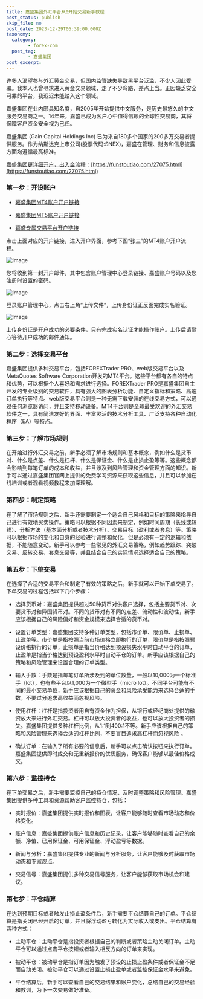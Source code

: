 ```yaml
---
title: 嘉盛集团外汇平台从0开始交易新手教程
post_status: publish
skip_file: no
post_date: 2023-12-29T06:39:00.000Z
taxonomy:
  category:
        - forex-com
  post_tag:
        - 嘉盛集团
post_excerpt: 
---
```

许多人渴望参与外汇黄金交易，但国内监管缺失导致黑平台泛滥，不少人因此受骗。我本人也曾寻求进入黄金交易领域，走了不少弯路，差点上当。正因缺乏安全可靠的平台，我迟迟未能踏入这个领域。

嘉盛集团在业内颇具知名度，自2005年开始提供中文服务，是历史最悠久的中文服务交易商之一。14年来，嘉盛已成为客户心中值得信赖的全球性交易商，其将保障客户资金安全视为己任。

嘉盛集团 (Gain Capital Holdings Inc) 已为来自180多个国家的200多万交易者提供服务。作为纳斯达克上市公司(股票代码:SNEX)，嘉盛在管理、财务和信息披露方面均遵循最高标准。

[嘉盛集团更详细开户，出入金流程](https://funstoutiao.com/27075.html)：[https://funstoutiao.com/27075.html](https://funstoutiao.com/27075.html)

### 第一步：开设账户

* [嘉盛集团MT4账户开户链接](https://s.ssgg.net/jsmt4)

* [嘉盛集团MT5账户开户链接](https://s.ssgg.net/jsmt5)

* [嘉盛专属交易平台开户链接](https://s.ssgg.net/js)

点击上面对应的开户链接，进入开户界面，参考下图“张三”的MT4账户开户流程。

![Image](https://prod-files-secure.s3.us-west-2.amazonaws.com/39ed1227-6d7d-4570-be36-9ccd4a2c4241/7a167aea-686b-400d-af59-4e18eb607a40/640.png?X-Amz-Algorithm=AWS4-HMAC-SHA256&X-Amz-Content-Sha256=UNSIGNED-PAYLOAD&X-Amz-Credential=ASIAZI2LB466TG3L2B76%2F20250919%2Fus-west-2%2Fs3%2Faws4_request&X-Amz-Date=20250919T041313Z&X-Amz-Expires=3600&X-Amz-Security-Token=IQoJb3JpZ2luX2VjEE8aCXVzLXdlc3QtMiJHMEUCIQDAMkYPBfGRXyuOnO%2FWjEdIOAzbeYy%2FGQ1a73CLwnVupQIgEY1NHCJJUtvyXNlwyVmxYgoSa0XyN2h2vFXmtYZuKD8qiAQIyP%2F%2F%2F%2F%2F%2F%2F%2F%2F%2FARAAGgw2Mzc0MjMxODM4MDUiDJTdnLzvT9ya0069pyrcAyC0qvQFJxdKEbIwkmulyUKS4F2B%2FepG9Vf4EqMT1Z1bGFCK5CwqUfUEfVwyE5ied%2FIk%2Fnz1Jfg%2BZBvYacivOcokXfTrv8jX4SAQyNHJQUzsfH8cSiSopzbgVf8BTLlz%2FsBgAjr36IT07gGOunslgI%2FOAWcbCVsjnlcMK4uDb9fvZBbVmm8GqrKWWlF%2BkWPW2ClcpNIaN2Lg7sADedE1rfpPHaX%2FLru2irWRo%2FcF%2FQzNGRW6s7%2Bo1K3g7s3c%2ByaJao6V%2Bo0dKuvz%2Fq2rDOnK43DPMYktCY2V%2FmGo%2F251ta%2B3tpEiAlYcg%2F7SoWPBwiBv9dOF2HybHLWyglOatZFJnweRNS12rhnKOh03LayUrHD3kkvBzLwLnAYSzf1aiws6bDn%2BytVUFVoApXprfzJVzC3hEbwBe8G4tJREUq4dh0GbAH48Gd9z3fDpit68nlrzMD2BC%2BN0PGD2lmEgnPfrIApxE6jNT2EeOmTHBrQc6n8MF7R8pu%2Bz8I%2BCo%2F2zZ3c31go0EiT7MuN2RWA6MPRVdt2tVKJYoxOTlUpn5kgYiYmZO%2F%2F6palnWL4tkkS5n6OYfF54EO0P9in1yKiN4gYAttq4FfIbZMd6iEQ60U0X7%2BqbCSEf2%2F96xp%2BnYaUcMK%2BgssYGOqUBweHcvJvjA%2BBOLRx3tIk%2FMgcWIM0ARW%2Bv%2BNzQs%2B0u7sehqOzpgDeIph6wXh1B6Gyu1uYfDi05kGqqvt3wHz8UUM%2B7v7GHTyRq5geUI0vg5fFdIOMKwpS2jUl%2F91IAHJF%2FuOg9BDc7NmHH%2BfK5ncm2eaP9ZvdejtfMw0fLlzh8CWiscOESSgGqcm4GpbiKQArrhV4xqd6ng5gg9zeZhF6kNPEF9Tos&X-Amz-Signature=55d002ad95955a01c664012b3b6d377bd9356f05a716fe5246ee38e4e615762a&X-Amz-SignedHeaders=host&x-amz-checksum-mode=ENABLED&x-id=GetObject)

您将收到第一封开户邮件，其中包含账户管理中心登录链接、嘉盛账户号码以及您注册时设置的密码。

![Image](https://prod-files-secure.s3.us-west-2.amazonaws.com/39ed1227-6d7d-4570-be36-9ccd4a2c4241/eaa1c6b3-2877-4284-a0e1-530e222c27fb/image.png?X-Amz-Algorithm=AWS4-HMAC-SHA256&X-Amz-Content-Sha256=UNSIGNED-PAYLOAD&X-Amz-Credential=ASIAZI2LB466TG3L2B76%2F20250919%2Fus-west-2%2Fs3%2Faws4_request&X-Amz-Date=20250919T041313Z&X-Amz-Expires=3600&X-Amz-Security-Token=IQoJb3JpZ2luX2VjEE8aCXVzLXdlc3QtMiJHMEUCIQDAMkYPBfGRXyuOnO%2FWjEdIOAzbeYy%2FGQ1a73CLwnVupQIgEY1NHCJJUtvyXNlwyVmxYgoSa0XyN2h2vFXmtYZuKD8qiAQIyP%2F%2F%2F%2F%2F%2F%2F%2F%2F%2FARAAGgw2Mzc0MjMxODM4MDUiDJTdnLzvT9ya0069pyrcAyC0qvQFJxdKEbIwkmulyUKS4F2B%2FepG9Vf4EqMT1Z1bGFCK5CwqUfUEfVwyE5ied%2FIk%2Fnz1Jfg%2BZBvYacivOcokXfTrv8jX4SAQyNHJQUzsfH8cSiSopzbgVf8BTLlz%2FsBgAjr36IT07gGOunslgI%2FOAWcbCVsjnlcMK4uDb9fvZBbVmm8GqrKWWlF%2BkWPW2ClcpNIaN2Lg7sADedE1rfpPHaX%2FLru2irWRo%2FcF%2FQzNGRW6s7%2Bo1K3g7s3c%2ByaJao6V%2Bo0dKuvz%2Fq2rDOnK43DPMYktCY2V%2FmGo%2F251ta%2B3tpEiAlYcg%2F7SoWPBwiBv9dOF2HybHLWyglOatZFJnweRNS12rhnKOh03LayUrHD3kkvBzLwLnAYSzf1aiws6bDn%2BytVUFVoApXprfzJVzC3hEbwBe8G4tJREUq4dh0GbAH48Gd9z3fDpit68nlrzMD2BC%2BN0PGD2lmEgnPfrIApxE6jNT2EeOmTHBrQc6n8MF7R8pu%2Bz8I%2BCo%2F2zZ3c31go0EiT7MuN2RWA6MPRVdt2tVKJYoxOTlUpn5kgYiYmZO%2F%2F6palnWL4tkkS5n6OYfF54EO0P9in1yKiN4gYAttq4FfIbZMd6iEQ60U0X7%2BqbCSEf2%2F96xp%2BnYaUcMK%2BgssYGOqUBweHcvJvjA%2BBOLRx3tIk%2FMgcWIM0ARW%2Bv%2BNzQs%2B0u7sehqOzpgDeIph6wXh1B6Gyu1uYfDi05kGqqvt3wHz8UUM%2B7v7GHTyRq5geUI0vg5fFdIOMKwpS2jUl%2F91IAHJF%2FuOg9BDc7NmHH%2BfK5ncm2eaP9ZvdejtfMw0fLlzh8CWiscOESSgGqcm4GpbiKQArrhV4xqd6ng5gg9zeZhF6kNPEF9Tos&X-Amz-Signature=9c6a25430b8427366009122e24f5a3bb06c7cddcfad21de5918c613be9275cbe&X-Amz-SignedHeaders=host&x-amz-checksum-mode=ENABLED&x-id=GetObject)

登录账户管理中心，点击右上角“上传文件”，上传身份证正反面完成实名验证。

![Image](https://prod-files-secure.s3.us-west-2.amazonaws.com/39ed1227-6d7d-4570-be36-9ccd4a2c4241/54090639-09fc-46b4-a135-e0289f707147/image.png?X-Amz-Algorithm=AWS4-HMAC-SHA256&X-Amz-Content-Sha256=UNSIGNED-PAYLOAD&X-Amz-Credential=ASIAZI2LB466TG3L2B76%2F20250919%2Fus-west-2%2Fs3%2Faws4_request&X-Amz-Date=20250919T041313Z&X-Amz-Expires=3600&X-Amz-Security-Token=IQoJb3JpZ2luX2VjEE8aCXVzLXdlc3QtMiJHMEUCIQDAMkYPBfGRXyuOnO%2FWjEdIOAzbeYy%2FGQ1a73CLwnVupQIgEY1NHCJJUtvyXNlwyVmxYgoSa0XyN2h2vFXmtYZuKD8qiAQIyP%2F%2F%2F%2F%2F%2F%2F%2F%2F%2FARAAGgw2Mzc0MjMxODM4MDUiDJTdnLzvT9ya0069pyrcAyC0qvQFJxdKEbIwkmulyUKS4F2B%2FepG9Vf4EqMT1Z1bGFCK5CwqUfUEfVwyE5ied%2FIk%2Fnz1Jfg%2BZBvYacivOcokXfTrv8jX4SAQyNHJQUzsfH8cSiSopzbgVf8BTLlz%2FsBgAjr36IT07gGOunslgI%2FOAWcbCVsjnlcMK4uDb9fvZBbVmm8GqrKWWlF%2BkWPW2ClcpNIaN2Lg7sADedE1rfpPHaX%2FLru2irWRo%2FcF%2FQzNGRW6s7%2Bo1K3g7s3c%2ByaJao6V%2Bo0dKuvz%2Fq2rDOnK43DPMYktCY2V%2FmGo%2F251ta%2B3tpEiAlYcg%2F7SoWPBwiBv9dOF2HybHLWyglOatZFJnweRNS12rhnKOh03LayUrHD3kkvBzLwLnAYSzf1aiws6bDn%2BytVUFVoApXprfzJVzC3hEbwBe8G4tJREUq4dh0GbAH48Gd9z3fDpit68nlrzMD2BC%2BN0PGD2lmEgnPfrIApxE6jNT2EeOmTHBrQc6n8MF7R8pu%2Bz8I%2BCo%2F2zZ3c31go0EiT7MuN2RWA6MPRVdt2tVKJYoxOTlUpn5kgYiYmZO%2F%2F6palnWL4tkkS5n6OYfF54EO0P9in1yKiN4gYAttq4FfIbZMd6iEQ60U0X7%2BqbCSEf2%2F96xp%2BnYaUcMK%2BgssYGOqUBweHcvJvjA%2BBOLRx3tIk%2FMgcWIM0ARW%2Bv%2BNzQs%2B0u7sehqOzpgDeIph6wXh1B6Gyu1uYfDi05kGqqvt3wHz8UUM%2B7v7GHTyRq5geUI0vg5fFdIOMKwpS2jUl%2F91IAHJF%2FuOg9BDc7NmHH%2BfK5ncm2eaP9ZvdejtfMw0fLlzh8CWiscOESSgGqcm4GpbiKQArrhV4xqd6ng5gg9zeZhF6kNPEF9Tos&X-Amz-Signature=ab2db460937b96744c7f365175309164c61978090b271aa0dd6f1c92651a19d1&X-Amz-SignedHeaders=host&x-amz-checksum-mode=ENABLED&x-id=GetObject)

上传身份证是开户成功的必要条件，只有完成实名认证才能操作账户。上传后请耐心等待开户成功的邮件通知。

### 第二步：选择交易平台

嘉盛集团提供多种交易平台，包括FOREXTrader PRO、web版交易平台以及MetaQuotes Software Corporation开发的MT4平台。这些平台都有各自的特点和优势，可以根据个人喜好和需求进行选择。FOREXTrader PRO是嘉盛集团自主开发的专业级别的交易软件，具有强大的图表分析功能、自定义指标和策略、高速订单执行等特点。web版交易平台则是一种无需下载安装的在线交易方式，可以通过任何浏览器访问，并且支持移动设备。MT4平台则是全球最受欢迎的外汇交易软件之一，具有简洁友好的界面、丰富灵活的技术分析工具、广泛支持各种自动化程序（EA）等特点。

### 第三步：了解市场规则

在开始进行外汇交易之前，新手必须了解市场规则和基本概念，例如什么是货币对、什么是点差、什么是杠杆、什么是保证金、什么是止损止盈等等。这些概念都会影响到每笔订单的成本和收益，并且涉及到风险管理和资金管理方面的知识。新手可以通过嘉盛集团官网上提供的免费学习资源来获取这些信息，并且可以参加在线培训或者观看视频教程来加深理解。

### 第四步：制定策略

在了解了市场规则之后，新手还需要制定一个适合自己风格和目标的策略来指导自己进行有效地买卖操作。策略可以根据不同因素来制定，例如时间周期（长线或短线）、分析方法（基本面分析或者技术分析）、交易目标（盈利或者套息）等。策略可以根据市场的变化和自身的经验进行调整和优化，但是必须有一定的逻辑和依据，不能随意变动。新手可以参考一些常见的外汇交易策略，例如趋势跟踪、突破交易、反转交易、套息交易等，并且结合自己的实际情况选择适合自己的策略。

### 第五步：下单交易

在选择了合适的交易平台和制定了有效的策略之后，新手就可以开始下单交易了。下单交易的过程包括以下几个步骤：

* 选择货币对：嘉盛集团提供超过50种货币对供客户选择，包括主要货币对、次要货币对和异国货币对。不同的货币对有不同的点差、流动性和波动性，新手应该根据自己的风险偏好和资金规模来选择合适的货币对。

* 设置订单类型：嘉盛集团支持多种订单类型，包括市价单、限价单、止损单、止盈单等。市价单是指按照当前市场价格立即执行的订单，限价单是指按照预设价格执行的订单，止损单是指当价格达到预设损失水平时自动平仓的订单，止盈单是指当价格达到预设盈利水平时自动平仓的订单。新手应该根据自己的策略和风险管理来设置合理的订单类型。

* 输入手数：手数是指每笔订单所涉及到的单位数量，一般以10,000为一个标准手（lot），也有些平台以1,000为一个微型手（micro lot）。不同平台可能有不同的最小交易单位，新手应该根据自己的资金和风险承受能力来选择合适的手数，不要过分追求高收益而忽视风险。

* 使用杠杆：杠杆是指投资者用自有资金作为担保，从银行或经纪商处提供的融资放大来进行外汇交易。杠杆可以放大投资者的收益，也可以放大投资者的损失。嘉盛集团提供多种杠杆比例，从1:1到400:1不等。新手应该根据自己的策略和风险管理来选择合适的杠杆比例，不要盲目追求高杠杆而忽视风险 。

* 确认订单：在输入了所有必要的信息后，新手可以点击确认按钮来执行订单。嘉盛集团提供即时成交和无重新报价的优质服务，确保客户能够以最佳价格成交。

### 第六步：监控持仓

在下单交易之后，新手需要监控自己的持仓情况，及时调整策略和风险管理。嘉盛集团提供多种工具和资源帮助客户监控持仓，包括：

* 实时报价：嘉盛集团提供实时报价和图表，让客户能够随时查看市场动态和价格变化。

* 账户信息：嘉盛集团提供账户信息和历史记录，让客户能够随时查看自己的余额、净值、已用保证金、可用保证金、浮动盈亏等数据。

* 新闻与分析：嘉盛集团提供专业的新闻与分析服务，让客户能够及时获取市场动态和专家观点。

* 交易信号：嘉盛集团提供多种交易信号服务，让客户能够获取市场机会和建议。

### 第七步：平仓结算

在达到预期目标或者触发止损止盈条件后，新手需要平仓结算自己的订单。平仓结算是指关闭已经开启的订单，并且将浮动盈亏转化为实际收入或支出。平仓结算有两种方式：

* 主动平仓：主动平仓是指投资者根据自己的判断或者策略主动关闭订单。主动平仓可以通过点击平仓按钮或者输入相反方向的订单来实现。

* 被动平仓：被动平仓是指订单因为触发了预设的止损止盈条件或者保证金不足而自动关闭。被动平仓可以通过设置止损止盈单或者监控保证金水平来避免。

* 平仓结算后，新手可以查看自己的交易结果和账户变化，总结自己的交易经验和教训，为下一次交易做好准备。
